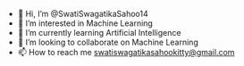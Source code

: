 - 👋 Hi, I’m @SwatiSwagatikaSahoo14
- 👀 I’m interested in Machine Learning
- 🌱 I’m currently learning Artificial Intelligence
- 💞️ I’m looking to collaborate on Machine Learning
- 📫 How to reach me swatiswagatikasahookitty@gmail.com

<!---
SwatiSwagatikaSahoo14/SwatiSwagatikaSahoo14 is a ✨ special ✨ repository because its `README.md` (this file) appears on your GitHub profile.
You can click the Preview link to take a look at your changes.
--->
